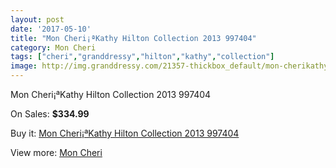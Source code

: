 ```yaml
---
layout: post
date: '2017-05-10'
title: "Mon Cheri¡ªKathy Hilton Collection 2013 997404"
category: Mon Cheri
tags: ["cheri","granddressy","hilton","kathy","collection"]
image: http://img.granddressy.com/21357-thickbox_default/mon-cherikathy-hilton-collection-2013-997404.jpg
---
```

Mon Cheri¡ªKathy Hilton Collection 2013 997404

On Sales: **$334.99**
<a href="https://www.granddressy.com/en/mon-cheri/20325-mon-cherikathy-hilton-collection-2013-997404.html"><amp-img layout="responsive" width="600" height="600" src="//img.granddressy.com/21357-thickbox_default/mon-cherikathy-hilton-collection-2013-997404.jpg" alt="Mon Cheri¡ªKathy Hilton Collection 2013 997404 0" /></a>

Buy it: [Mon Cheri¡ªKathy Hilton Collection 2013 997404](https://www.granddressy.com/en/mon-cheri/20325-mon-cherikathy-hilton-collection-2013-997404.html "Mon Cheri¡ªKathy Hilton Collection 2013 997404")

View more: [Mon Cheri](https://www.granddressy.com/en/232-mon-cheri "Mon Cheri")
